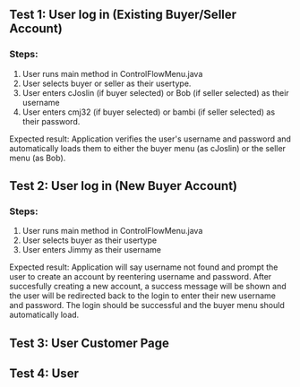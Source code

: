 ## Test 1: User log in (Existing Buyer/Seller Account)
### Steps: 
1) User runs main method in ControlFlowMenu.java
2) User selects buyer or seller as their usertype.
3) User enters cJoslin (if buyer selected) or Bob (if seller selected) as their username
4) User enters cmj32 (if buyer selected) or bambi (if seller selected) as their password.

Expected result: Application verifies the user's username and password and automatically loads them to either the buyer menu (as cJoslin) or the seller menu (as Bob). 

## Test 2: User log in (New Buyer Account) 
### Steps: 
1) User runs main method in ControlFlowMenu.java 
2) User selects buyer as their usertype 
3) User enters Jimmy as their username


Expected result: Application will say username not found and prompt the user to create an account by reentering username and password. 
After succesfully creating a new account, a success message will be shown and the user will be redirected back to the login to enter their 
new username and password. The login should be successful and the buyer menu should automatically load. 

## Test 3: User Customer Page


## Test 4: User 
